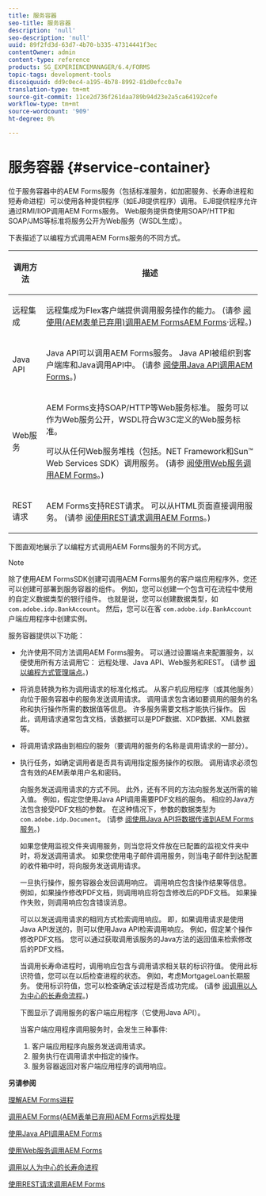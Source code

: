 ```yaml
---
title: 服务容器
seo-title: 服务容器
description: 'null'
seo-description: 'null'
uuid: 89f2fd3d-63d7-4b70-b335-47314441f3ec
contentOwner: admin
content-type: reference
products: SG_EXPERIENCEMANAGER/6.4/FORMS
topic-tags: development-tools
discoiquuid: dd9c0ec4-a195-4b78-8992-81d0efcc0a7e
translation-type: tm+mt
source-git-commit: 11ce2d736f261daa789b94d23e2a5ca64192cefe
workflow-type: tm+mt
source-wordcount: '909'
ht-degree: 0%

---
```



# 服务容器 {#service-container}

位于服务容器中的AEM Forms服务（包括标准服务，如加密服务、长寿命进程和短寿命进程）可以使用各种提供程序（如EJB提供程序）调用。 EJB提供程序允许通过RMI/IIOP调用AEM Forms服务。 Web服务提供商使用SOAP/HTTP和SOAP/JMS等标准将服务公开为Web服务（WSDL生成）。

下表描述了以编程方式调用AEM Forms服务的不同方式。

<table>
 <thead>
  <tr>
   <th><p>调用方法</p></th> 
   <th><p>描述</p></th> 
  </tr> 
 </thead> 
 <tbody>
  <tr>
   <td><p>远程集成</p></td> 
   <td><p>远程集成为Flex客户端提供调用服务操作的能力。 (请参 <a href="/help/forms/developing/invoking-aem-forms-using-remoting.md#invoking-aem-forms-using-remoting">阅使用(AEM表单已弃用)调用AEM FormsAEM Forms</a>·远程。)</p></td> 
  </tr> 
  <tr>
   <td><p>Java API</p></td> 
   <td><p>Java API可以调用AEM Forms服务。 Java API被组织到客户端库和Java调用API中。 (请参 <a href="/help/forms/developing/invoking-aem-forms-using-java.md#invoking-aem-forms-using-the-java-api">阅使用Java API调用AEM Forms</a>。)</p></td> 
  </tr> 
  <tr>
   <td><p>Web服务</p></td> 
   <td><p>AEM Forms支持SOAP/HTTP等Web服务标准。 服务可以作为Web服务公开，WSDL符合W3C定义的Web服务标准。</p><p>可以从任何Web服务堆栈（包括。NET Framework和Sun™ Web Services SDK）调用服务。 (请参 <a href="/help/forms/developing/invoking-aem-forms-using-web.md#invoking-aem-forms-using-web-services">阅使用Web服务调用AEM Forms</a>。)</p></td> 
  </tr> 
  <tr>
   <td><p>REST请求</p></td> 
   <td><p>AEM Forms支持REST请求。 可以从HTML页面直接调用服务。 (请参 <a href="/help/forms/developing/invoking-aem-forms-using-rest.md#invoking-aem-forms-using-rest-requests">阅使用REST请求调用AEM Forms</a>。)</p></td> 
  </tr> 
 </tbody> 
</table>

下图直观地展示了以编程方式调用AEM Forms服务的不同方式。

>[!NOTE]
>
>除了使用AEM FormsSDK创建可调用AEM Forms服务的客户端应用程序外，您还可以创建可部署到服务容器的组件。 例如，您可以创建一个包含可在流程中使用的自定义数据类型的银行组件。 也就是说，您可以创建数据类型，如 `com.adobe.idp.BankAccount`。 然后，您可以在客 `com.adobe.idp.BankAccount` 户端应用程序中创建实例。

服务容器提供以下功能：

* 允许使用不同方法调用AEM Forms服务。 可以通过设置端点来配置服务，以便使用所有方法调用它： 远程处理、Java API、Web服务和REST。 (请参 [阅以编程方式管理端点](/help/forms/developing/programmatically-endpoints.md#programmatically-managing-endpoints)。)
* 将消息转换为称为调用请求的标准化格式。 从客户机应用程序（或其他服务）向位于服务容器中的服务发送调用请求。 调用请求包含诸如要调用的服务的名称和执行操作所需的数据值等信息。 许多服务需要文档才能执行操作。 因此，调用请求通常包含文档，该数据可以是PDF数据、XDP数据、XML数据等。
* 将调用请求路由到相应的服务（要调用的服务的名称是调用请求的一部分）。
* 执行任务，如确定调用者是否具有调用指定服务操作的权限。 调用请求必须包含有效的AEM表单用户名和密码。

   向服务发送调用请求的方式不同。 此外，还有不同的方法向服务发送所需的输入值。 例如，假定您使用Java API调用需要PDF文档的服务。 相应的Java方法包含接受PDF文档的参数。 在这种情况下，参数的数据类型为 `com.adobe.idp.Document`。 (请参 [阅使用Java API将数据传递到AEM Forms服务](/help/forms/developing/invoking-aem-forms-using-java.md#passing-data-to-aem-forms-services-using-the-java-api)。)

   如果您使用监视文件夹调用服务，则当您将文件放在已配置的监视文件夹中时，将发送调用请求。 如果您使用电子邮件调用服务，则当电子邮件到达配置的收件箱中时，将向服务发送调用请求。

   一旦执行操作，服务容器会发回调用响应。 调用响应包含操作结果等信息。 例如，如果操作修改PDF文档，则调用响应将包含修改后的PDF文档。 如果操作失败，则调用响应包含错误消息。

   可以以发送调用请求的相同方式检索调用响应。 即，如果调用请求是使用Java API发送的，则可以使用Java API检索调用响应。 例如，假定某个操作修改PDF文档。 您可以通过获取调用该服务的Java方法的返回值来检索修改后的PDF文档。

   当调用长寿命进程时，调用响应包含与调用请求相关联的标识符值。 使用此标识符值，您可以在以后检查进程的状态。 例如，考虑MortgageLoan长期服务。 使用标识符值，您可以检查确定该过程是否成功完成。 (请参 [阅调用以人为中心的长寿命流程](/help/forms/developing/invoking-human-centric-long-lived.md#invoking-human-centric-long-lived-processes)。)

   下图显示了调用服务的客户端应用程序（它使用Java API）。

   当客户端应用程序调用服务时，会发生三种事件:

   1. 客户端应用程序向服务发送调用请求。
   1. 服务执行在调用请求中指定的操作。
   1. 服务容器返回对客户端应用程序的调用响应。

**另请参阅**

[理解AEM Forms进程](/help/forms/developing/aem-forms-processes.md#understanding-aem-forms-processes)

[调用AEM Forms(AEM表单已弃用)AEM Forms远程处理](/help/forms/developing/invoking-aem-forms-using-remoting.md#invoking-aem-forms-using-remoting)

[使用Java API调用AEM Forms](/help/forms/developing/invoking-aem-forms-using-java.md#invoking-aem-forms-using-the-java-api)

[使用Web服务调用AEM Forms](/help/forms/developing/invoking-aem-forms-using-web.md#invoking-aem-forms-using-web-services)

[调用以人为中心的长寿命进程](/help/forms/developing/invoking-human-centric-long-lived.md#invoking-human-centric-long-lived-processes)

[使用REST请求调用AEM Forms](/help/forms/developing/invoking-aem-forms-using-rest.md#invoking-aem-forms-using-rest-requests)
